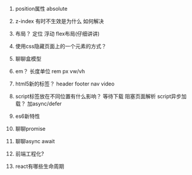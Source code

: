 1. position属性  absolute

2. z-index 有时不生效是为什么  如何解决

3. 布局？  定位  浮动   flex布局(仔细讲讲)

4. 使用css隐藏页面上的一个元素的方式？

5. 聊聊盒模型

6. em？  长度单位  rem   px   vw/vh

7. html5新的标签？  header  footer   nav  video

8. script标签放在不同位置有什么影响？   等待下载  阻塞页面解析  script异步加载？ 加async/defer

9. es6新特性

10. 聊聊promise 

11. 聊聊async await

12. 前端工程化?

13. react有哪些生命周期



